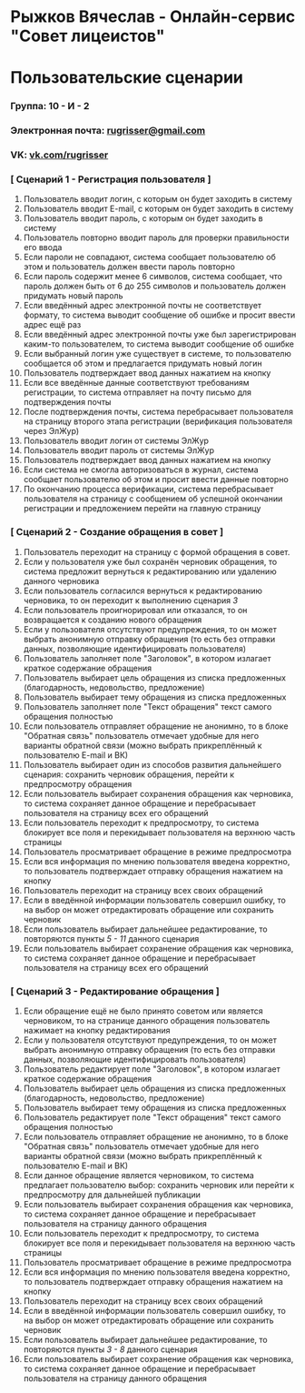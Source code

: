 # Рыжков Вячеслав - Онлайн-сервис "Совет лицеистов"

# Пользовательские сценарии

### Группа: 10 - И - 2

### Электронная почта: rugrisser@gmail.com

### VK: [vk.com/rugrisser](https://vk.com/rugrisser)

### [ Сценарий 1 - Регистрация пользователя ]

1. Пользователь вводит логин, с которым он будет заходить в систему
2. Пользователь вводит E-mail, с которым он будет заходить в систему
3. Пользователь вводит пароль, с которым он будет заходить в систему
4. Пользователь повторно вводит пароль для проверки правильности его ввода
5. Если пароли не совпадают, система сообщает пользователю об этом и пользователь должен ввести пароль повторно
6. Если пароль содержит менее 6 символов, система сообщает, что пароль должен быть от 6 до 255 символов и пользователь должен придумать новый пароль
7. Если введённый адрес электронной почты не соответствует формату, то система выводит сообщение об ошибке и просит ввести адрес ещё раз
8. Если введённый адрес электронной почты уже был зарегистрирован каким-то пользователем, то система выводит сообщение об ошибке
9. Если выбранный логин уже существует в системе, то пользователю сообщается об этом и предлагается придумать новый логин
10. Пользователь подтверждает ввод данных нажатием на кнопку
11. Если все введённые данные соответствуют требованиям регистрации, то система отправляет на почту письмо для подтверждения почты
12. После подтверждения почты, система перебрасывает пользователя на страницу второго этапа регистрации (верификация пользователя через ЭлЖур)
13. Пользователь вводит логин от системы ЭлЖур
14. Пользователь вводит пароль от системы ЭлЖур
15. Пользователь подтверждает ввод данных нажатием на кнопку
16. Если система не смогла авторизоваться в журнал, система сообщает пользователю об этом и просит ввести данные повторно
17. По окончанию процесса верификации, система перебрасывает пользователя на страницу с сообщением об успешной окончании регистрации и предложением перейти на главную страницу

### [ Сценарий 2 - Создание обращения в совет ]

1. Пользователь переходит на страницу с формой обращения в совет.
2. Если у пользователя уже был сохранён черновик обращения, то система предложит вернуться к редактированию или удалению данного черновика
3. Если пользователь согласился вернуться к редактированию черновика, то он переходит к выполнению сценария *3*
4. Если пользователь проигнорировал или отказался, то он возвращается к созданию нового обращения 
5. Если у пользователя отсутствуют предупреждения, то он может выбрать анонимную отправку обращения (то есть без отправки данных, позволяющие идентифицировать пользователя)
6. Пользователь заполняет поле "Заголовок", в котором излагает краткое содержание обращения
7. Пользователь выбирает цель обращения из списка предложенных (благодарность, недовольство, предложение)
8. Пользователь выбирает тему обращения из списка предложенных
9. Пользователь заполняет поле "Текст обращения" текст самого обращения полностью
10. Если пользователь отправляет обращение не анонимно, то в блоке "Обратная связь" пользователь отмечает удобные для него варианты обратной связи (можно выбрать прикреплённый к пользователю E-mail и ВК)
11. Пользователь выбирает один из способов развития дальнейшего сценария: сохранить черновик обращения, перейти к предпросмотру обращения
12. Если пользователь выбирает сохранения обращения как черновика, то система сохраняет данное обращение и перебрасывает пользователя на страницу всех его обращений
13. Если пользователь переходит к предпросмотру, то система блокирует все поля и перекидывает пользователя на верхнюю часть страницы
14. Пользователь просматривает обращение в режиме предпросмотра
15. Если вся информация по мнению пользователя введена корректно, то пользователь подтверждает отправку обращения нажатием на кнопку
16. Пользователь переходит на страницу всех своих обращений
17. Если в введённой информации пользователь совершил ошибку, то на выбор он может отредактировать обращение или сохранить черновик
18. Если пользователь выбирает дальнейшее редактирование, то повторяются пункты *5 - 11* данного сценария
19. Если пользователь выбирает сохранение обращения как черновика, то система сохраняет данное обращение и перебрасывает пользователя на страницу всех его обращений

### [ Сценарий 3 - Редактирование обращения ]

1. Если обращение ещё не было принято советом или является черновиком, то на странице данного обращения пользователь нажимает на кнопку редактирования
2. Если у пользователя отсутствуют предупреждения, то он может выбрать анонимную отправку обращения (то есть без отправки данных, позволяющие идентифицировать пользователя)
3. Пользователь редактирует поле "Заголовок", в котором излагает краткое содержание обращения
4. Пользователь выбирает цель обращения из списка предложенных (благодарность, недовольство, предложение)
5. Пользователь выбирает тему обращения из списка предложенных
6. Пользователь редактирует поле "Текст обращения" текст самого обращения полностью
7. Если пользователь отправляет обращение не анонимно, то в блоке "Обратная связь" пользователь отмечает удобные для него варианты обратной связи (можно выбрать прикреплённый к пользователю E-mail и ВК)
8. Если данное обращение является черновиком, то система предлагает пользователю выбор: сохранить черновик или перейти к предпросмотру для дальнейшей публикации
9. Если пользователь выбирает сохранения обращения как черновика, то система сохраняет данное обращение и перебрасывает пользователя на страницу данного обращения
10. Если пользователь переходит к предпросмотру, то система блокирует все поля и перекидывает пользователя на верхнюю часть страницы
11. Пользователь просматривает обращение в режиме предпросмотра
12. Если вся информация по мнению пользователя введена корректно, то пользователь подтверждает отправку обращения нажатием на кнопку
13. Пользователь переходит на страницу всех своих обращений
14. Если в введённой информации пользователь совершил ошибку, то на выбор он может отредактировать обращение или сохранить черновик
15. Если пользователь выбирает дальнейшее редактирование, то повторяются пункты *3 - 8* данного сценария
16. Если пользователь выбирает сохранение обращения как черновика, то система сохраняет данное обращение и перебрасывает пользователя на страницу данного обращения
